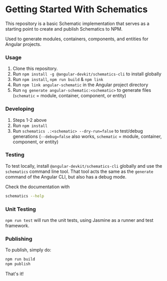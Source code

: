 # Getting Started With Schematics

This repository is a basic Schematic implementation that serves as a starting point to create and publish Schematics to NPM.

Used to generate modules, containers, components, and entities for Angular projects.

### Usage

1. Clone this repository.
2. Run `npm install -g @angular-devkit/schematics-cli` to install globally
3. Run `npm install`, `npm run build` & `npm link`
4. Run `npm link angular-schematic` in the Angular project directory
5. Run `ng generate angular-schematic:<schematic>` to generate files (`schematic` = module, container, component, or entity)

### Developing

1. Steps 1-2 above
2. Run `npm install`
3. Run `schematics .:<schematic> --dry-run=false` to test/debug generations (`--debug=false` also works, `schematic` = module, container, component, or entity)

### Testing

To test locally, install `@angular-devkit/schematics-cli` globally and use the `schematics` command line tool. That tool acts the same as the `generate` command of the Angular CLI, but also has a debug mode.

Check the documentation with
```bash
schematics --help
```

### Unit Testing

`npm run test` will run the unit tests, using Jasmine as a runner and test framework.

### Publishing

To publish, simply do:

```bash
npm run build
npm publish
```

That's it!
 
